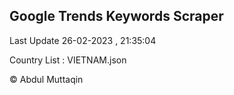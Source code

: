

## Google Trends Keywords Scraper 
 
Last Update 26-02-2023 , 21:35:04

Country List :
VIETNAM.json



© Abdul Muttaqin 
